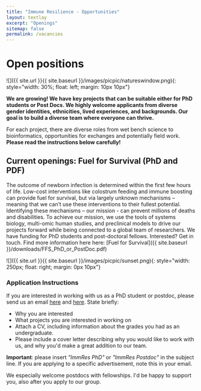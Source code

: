 ```yaml
---
title: "Immune Resilience - Opportunities"
layout: textlay
excerpt: "Openings"
sitemap: false
permalink: /vacancies
---
```


# Open positions

![]({{ site.url }}{{ site.baseurl }}/images/picpic/natureswindow.png){: style="width: 30%; float: left; margin: 10px 10px"}

**We are growing! We have key projects that can be suitable either for PhD students or Post Docs. We highly welcome applicants from diverse gender identities, ethnicities, lived experiences, and backgrounds. Our goal is to build a diverse team where everyone can thrive.**

For each project, there are diverse roles from wet bench science to bioinformatics, opportunities for exchanges and potentially field work. **Please read the instructions below carefully!**

## Current openings: Fuel for Survival (PhD and PDF)

The outcome of newborn infection is determined within the first few hours of life. Low-cost interventions like colostrum feeding and immune boosting can provide fuel for survival, but via largely unknown mechanisms – meaning that we can’t use these interventions to their fullest potential. Identifying these mechanisms – our mission - can prevent millions of deaths and disabilities. To achieve our mission, we use the tools of systems biology, multi-omic human studies, and preclinical models to drive our projects forward while being connected to a global team of researchers. We have funding for PhD students and post-doctoral fellows. Interested? Get in touch.
Find more information here here:
[Fuel for Survival]({{ site.baseurl }}/downloads/FFS_PhD_or_PostDoc.pdf)

![]({{ site.url }}{{ site.baseurl }}/images/picpic/sunset.png){: style="width: 250px; float: right; margin: 0px  10px"}

### Application Instructions
If you are interested in working with us as a PhD student or postdoc, please send us an email [here](mailto:nelly.amenyogbe@dal.ca) and [here](mailto:tkollm@mac.com). State briefly:
* Why you are interested
* What projects you are interested in working on
* Attach a CV, including information about the grades you had as an undergraduate.
* Please include a cover letter describing why you would like to work with us, and why you'd make a great addition to our team.

**Important**: please insert _"ImmRes PhD"_ or _"ImmRes Postdoc"_ in the subject line. If you are applying to a specific advertisement, note this in your email.

We especially welcome postdocs with fellowships. I'd be happy to support you, also after you apply to our group. 
